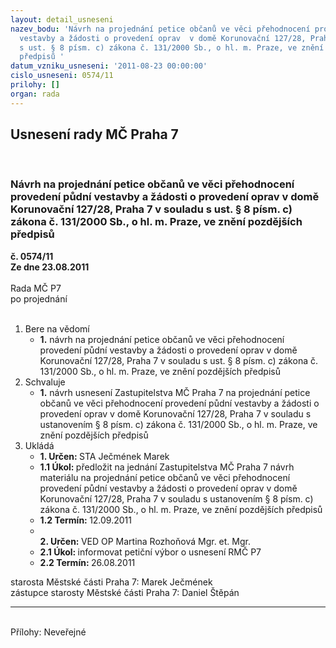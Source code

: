 ```yaml
---
layout: detail_usneseni
nazev_bodu: 'Návrh na projednání petice občanů ve věci přehodnocení provedení půdní
  vestavby a žádosti o provedení oprav  v domě Korunovační 127/28, Praha 7 v souladu
  s ust. § 8 písm. c) zákona č. 131/2000 Sb., o hl. m. Praze, ve znění pozdějších
  předpisů '
datum_vzniku_usneseni: '2011-08-23 00:00:00'
cislo_usneseni: 0574/11
prilohy: []
organ: rada
---
```

<div id="ucUsn_pList" class="usn">
	<span><h2>Usnesení rady MČ Praha 7 </h2>
<br></span><div class="standBody">
<span><h3>Návrh na projednání petice občanů ve věci přehodnocení provedení půdní vestavby a žádosti o provedení oprav  v domě Korunovační 127/28, Praha 7 v souladu s ust. § 8 písm. c) zákona č. 131/2000 Sb., o hl. m. Praze, ve znění pozdějších předpisů </h3></span><div class="center">
		<strong>č. 0574/11</strong><br>
	</div>
<div class="center">
		<strong>Ze dne 23.08.2011</strong><br><br>
	</div>Rada MČ P7<br> po projednání<br><br><ol>
<li>Bere na vědomí<ul><li>
<strong>1.</strong> návrh na projednání petice občanů ve věci přehodnocení provedení půdní vestavby a žádosti o provedení oprav  v domě Korunovační 127/28, Praha 7 v souladu s ust. § 8 písm. c) zákona č. 131/2000 Sb., o hl. m. Praze, ve znění pozdějších předpisů   </li></ul>
</li>
<li>Schvaluje<ul><li>
<strong>1.</strong> návrh usnesení Zastupitelstva MČ Praha 7 na projednání petice občanů ve věci přehodnocení provedení půdní vestavby a žádosti o provedení oprav  v domě Korunovační 127/28, Praha 7 v souladu s ustanovením § 8 písm. c) zákona č. 131/2000 Sb., o hl. m. Praze, ve znění pozdějších předpisů   </li></ul>
</li>
<li>Ukládá<ul>
<li>
<strong>1. Určen: </strong>STA Ječmének Marek</li>
<li>
<strong>1.1 Úkol: </strong>předložit na jednání Zastupitelstva MČ Praha 7 návrh materiálu na projednání petice občanů ve věci přehodnocení provedení půdní vestavby a žádosti o provedení oprav  v domě Korunovační 127/28, Praha 7 v souladu s ustanovením § 8 písm. c) zákona č. 131/2000 Sb., o hl. m. Praze, ve znění pozdějších předpisů  </li>
<li>
<strong>1.2 Termín: </strong>12.09.2011</li>
<li>
<strong><br>2. Určen: </strong>VED OP Martina Rozhoňová Mgr. et. Mgr.</li>
<li>
<strong>2.1 Úkol: </strong>informovat petiční výbor o usnesení RMČ P7 </li>
<li>
<strong>2.2 Termín: </strong>26.08.2011</li>
</ul>
</li>
</ol>starosta Městské části Praha 7: Marek Ječmének<br>zástupce starosty Městské části Praha 7: Daniel Štěpán <hr>
<br>Přílohy: Neveřejné</div>
</div>